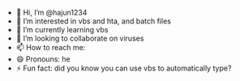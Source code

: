 - 👋 Hi, I’m @hajun1234
- 👀 I’m interested in vbs and hta, and batch files
- 🌱 I’m currently learning vbs
- 💞️ I’m looking to collaborate on viruses
- 📫 How to reach me: 
- 😄 Pronouns: he
- ⚡ Fun fact: did you know you can use vbs to automatically type?

<!---
hajun1234/hajunsheng is a ✨ special ✨ repository because its `README.md` (this file) appears on your GitHub profile.
You can click the Preview link to take a look at your changes.
--->
